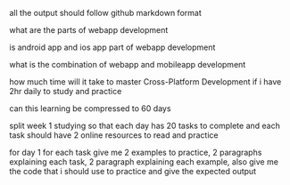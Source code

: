 all the output should follow github markdown format

what are the parts of webapp development

is android app and ios app part of webapp development

what is the combination of webapp and mobileapp development

how much time will it take to master Cross-Platform Development  if i have 2hr daily to study and practice

can this learning be compressed to 60 days

split week 1 studying so that each day has 20 tasks to complete and each task should have 2 online resources to read and practice

for day 1 for each task give me 2 examples to practice, 2 paragraphs explaining each task, 2 paragraph explaining each example, also give me the code that i should use to practice and give the expected output
